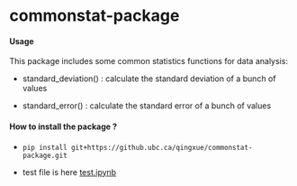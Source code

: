 # commonstat-package


#### Usage
This package includes some common statistics functions for data analysis:

- standard_deviation() : calculate the standard deviation of a bunch of values

- standard_error() : calculate the standard error of a bunch of values

#### How to install the package ?

- ``` pip install git+https://github.ubc.ca/qingxue/commonstat-package.git ```

- test file is here [test.ipynb](test/test.ipynb)
